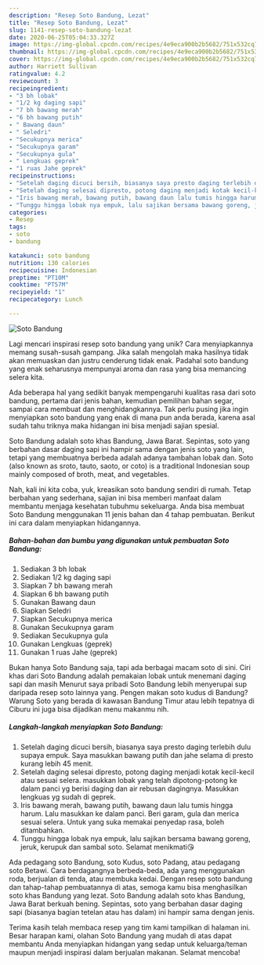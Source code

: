 ```yaml
---
description: "Resep Soto Bandung, Lezat"
title: "Resep Soto Bandung, Lezat"
slug: 1141-resep-soto-bandung-lezat
date: 2020-06-25T05:04:33.327Z
image: https://img-global.cpcdn.com/recipes/4e9eca900b2b5682/751x532cq70/soto-bandung-foto-resep-utama.jpg
thumbnail: https://img-global.cpcdn.com/recipes/4e9eca900b2b5682/751x532cq70/soto-bandung-foto-resep-utama.jpg
cover: https://img-global.cpcdn.com/recipes/4e9eca900b2b5682/751x532cq70/soto-bandung-foto-resep-utama.jpg
author: Harriett Sullivan
ratingvalue: 4.2
reviewcount: 3
recipeingredient:
- "3 bh lobak"
- "1/2 kg daging sapi"
- "7 bh bawang merah"
- "6 bh bawang putih"
- " Bawang daun"
- " Seledri"
- "Secukupnya merica"
- "Secukupnya garam"
- "Secukupnya gula"
- " Lengkuas geprek"
- "1 ruas Jahe geprek"
recipeinstructions:
- "Setelah daging dicuci bersih, biasanya saya presto daging terlebih dulu supaya empuk. Saya masukkan bawang putih dan jahe selama di presto kurang lebih 45 menit."
- "Setelah daging selesai dipresto, potong daging menjadi kotak kecil-kecil atau sesuai selera. masukkan lobak yang telah dipotong-potong ke dalam panci yg berisi daging dan air rebusan dagingnya. Masukkan lengkuas yg sudah di geprek."
- "Iris bawang merah, bawang putih, bawang daun lalu tumis hingga harum. Lalu masukkan ke dalam panci. Beri garam, gula dan merica sesuai selera. Untuk yang suka memakai penyedap rasa, boleh ditambahkan."
- "Tunggu hingga lobak nya empuk, lalu sajikan bersama bawang goreng, jeruk, kerupuk dan sambal soto. Selamat menikmati😘"
categories:
- Resep
tags:
- soto
- bandung

katakunci: soto bandung 
nutrition: 130 calories
recipecuisine: Indonesian
preptime: "PT10M"
cooktime: "PT57M"
recipeyield: "1"
recipecategory: Lunch

---
```



![Soto Bandung](https://img-global.cpcdn.com/recipes/4e9eca900b2b5682/751x532cq70/soto-bandung-foto-resep-utama.jpg)

Lagi mencari inspirasi resep soto bandung yang unik? Cara menyiapkannya memang susah-susah gampang. Jika salah mengolah maka hasilnya tidak akan memuaskan dan justru cenderung tidak enak. Padahal soto bandung yang enak seharusnya mempunyai aroma dan rasa yang bisa memancing selera kita.

Ada beberapa hal yang sedikit banyak mempengaruhi kualitas rasa dari soto bandung, pertama dari jenis bahan, kemudian pemilihan bahan segar, sampai cara membuat dan menghidangkannya. Tak perlu pusing jika ingin menyiapkan soto bandung yang enak di mana pun anda berada, karena asal sudah tahu triknya maka hidangan ini bisa menjadi sajian spesial.

Soto Bandung adalah soto khas Bandung, Jawa Barat. Sepintas, soto yang berbahan dasar daging sapi ini hampir sama dengan jenis soto yang lain, tetapi yang membuatnya berbeda adalah adanya tambahan lobak dan. Soto (also known as sroto, tauto, saoto, or coto) is a traditional Indonesian soup mainly composed of broth, meat, and vegetables.


Nah, kali ini kita coba, yuk, kreasikan soto bandung sendiri di rumah. Tetap berbahan yang sederhana, sajian ini bisa memberi manfaat dalam membantu menjaga kesehatan tubuhmu sekeluarga. Anda bisa membuat Soto Bandung menggunakan 11 jenis bahan dan 4 tahap pembuatan. Berikut ini cara dalam menyiapkan hidangannya.

<!--inarticleads1-->

##### Bahan-bahan dan bumbu yang digunakan untuk pembuatan Soto Bandung:

1. Sediakan 3 bh lobak
1. Sediakan 1/2 kg daging sapi
1. Siapkan 7 bh bawang merah
1. Siapkan 6 bh bawang putih
1. Gunakan  Bawang daun
1. Siapkan  Seledri
1. Siapkan Secukupnya merica
1. Gunakan Secukupnya garam
1. Sediakan Secukupnya gula
1. Gunakan  Lengkuas (geprek)
1. Gunakan 1 ruas Jahe (geprek)


Bukan hanya Soto Bandung saja, tapi ada berbagai macam soto di sini. Ciri khas dari Soto Bandung adalah pemakaian lobak untuk menemani daging sapi dan masih Menurut saya pribadi Soto Bandung lebih menyerupai sup daripada resep soto lainnya yang. Pengen makan soto kudus di Bandung? Warung Soto yang berada di kawasan Bandung Timur atau lebih tepatnya di Ciburu ini juga bisa dijadikan menu makanmu nih. 

<!--inarticleads2-->

##### Langkah-langkah menyiapkan Soto Bandung:

1. Setelah daging dicuci bersih, biasanya saya presto daging terlebih dulu supaya empuk. Saya masukkan bawang putih dan jahe selama di presto kurang lebih 45 menit.
1. Setelah daging selesai dipresto, potong daging menjadi kotak kecil-kecil atau sesuai selera. masukkan lobak yang telah dipotong-potong ke dalam panci yg berisi daging dan air rebusan dagingnya. Masukkan lengkuas yg sudah di geprek.
1. Iris bawang merah, bawang putih, bawang daun lalu tumis hingga harum. Lalu masukkan ke dalam panci. Beri garam, gula dan merica sesuai selera. Untuk yang suka memakai penyedap rasa, boleh ditambahkan.
1. Tunggu hingga lobak nya empuk, lalu sajikan bersama bawang goreng, jeruk, kerupuk dan sambal soto. Selamat menikmati😘


Ada pedagang soto Bandung, soto Kudus, soto Padang, atau pedagang soto Betawi. Cara berdagangnya berbeda-beda, ada yang menggunakan roda, berjualan di tenda, atau membuka kedai. Dengan resep soto bandung dan tahap-tahap pembuatannya di atas, semoga kamu bisa menghasilkan soto khas Bandung yang lezat. Soto Bandung adalah soto khas Bandung, Jawa Barat berkuah bening. Sepintas, soto yang berbahan dasar daging sapi (biasanya bagian tetelan atau has dalam) ini hampir sama dengan jenis. 

Terima kasih telah membaca resep yang tim kami tampilkan di halaman ini. Besar harapan kami, olahan Soto Bandung yang mudah di atas dapat membantu Anda menyiapkan hidangan yang sedap untuk keluarga/teman maupun menjadi inspirasi dalam berjualan makanan. Selamat mencoba!
